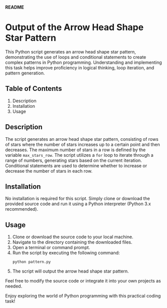 **README**

# Output of the Arrow Head Shape Star Pattern

This Python script generates an arrow head shape star pattern, 
demonstrating the use of loops and conditional statements to create 
complex patterns in Python programming. Understanding and 
implementing this task helps improve proficiency in logical thinking, 
loop iteration, and pattern generation.

## Table of Contents
1. Description
2. Installation
3. Usage

## Description

The script generates an arrow head shape star pattern, consisting of 
rows of stars where the number of stars increases up to a certain 
point and then decreases. The maximum number of stars in a row is 
defined by the variable `max_stars_row`. The script utilizes a `for` 
loop to iterate through a range of numbers, generating stars based on 
the current iteration. Conditional statements are used to determine 
whether to increase or decrease the number of stars in each row.

## Installation

No installation is required for this script. Simply clone or download 
the provided source code and run it using a Python interpreter 
(Python 3.x recommended).

## Usage

1. Clone or download the source code to your local machine.
2. Navigate to the directory containing the downloaded files.
3. Open a terminal or command prompt.
4. Run the script by executing the following command:
   ```
   python pattern.py
   ```
5. The script will output the arrow head shape star pattern.

Feel free to modify the source code or integrate it into your own 
projects as needed.

Enjoy exploring the world of Python programming with this practical 
coding task!
